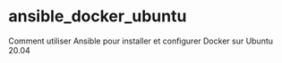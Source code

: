 # ansible_docker_ubuntu

Comment utiliser Ansible pour installer et configurer Docker sur Ubuntu 20.04
